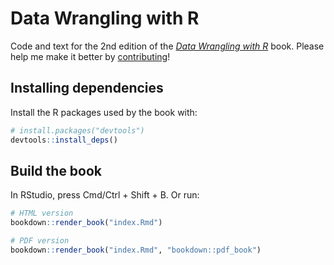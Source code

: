 # Data Wrangling with R

Code and text for the 2nd edition of the [_Data Wrangling with R_](https://www.springer.com/us/book/9783319455983) book.
Please help me make it better by [contributing](contributing.md)!

## Installing dependencies

Install the R packages used by the book with:

```r
# install.packages("devtools")
devtools::install_deps()
```

## Build the book

In RStudio, press Cmd/Ctrl + Shift + B. Or run:

```r
# HTML version
bookdown::render_book("index.Rmd")

# PDF version
bookdown::render_book("index.Rmd", "bookdown::pdf_book")
```